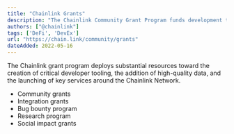 ```yaml
---
title: "Chainlink Grants"
description: "The Chainlink Community Grant Program funds development teams and researchers building a more functional, accessible, and socially impactful smart contract economy"
authors: ["@chainlink"]
tags: ['DeFi', 'DevEx']
url: "https://chain.link/community/grants"
dateAdded: 2022-05-16
---
```


The Chainlink grant program deploys substantial resources toward the creation of critical developer tooling, the addition of high-quality data, and the launching of key services around the Chainlink Network.

- Community grants
- Integration grants
- Bug bounty program
- Research program
- Social impact grants